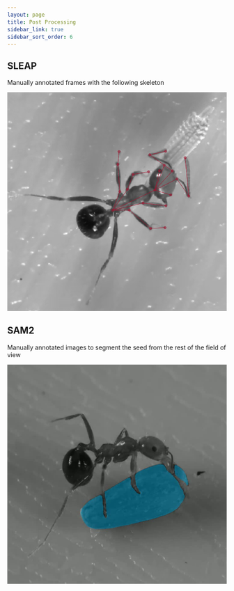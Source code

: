 ```yaml
---
layout: page
title: Post Processing
sidebar_link: true
sidebar_sort_order: 6
---
```


## SLEAP
Manually annotated frames with the following skeleton

![Annotated frame in SLEAP](/docs/assets/img/sleap_label-24-08-09_1326-cam3-session4.png)


## SAM2
Manually annotated images to segment the seed from the rest of the field of view

![Masked video frame using SAM2](/docs/assets/img/seed_mask_24-09-05_1616-cam1-session29.png)
